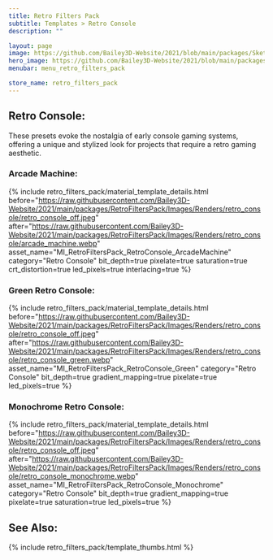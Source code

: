 ```yaml
---
title: Retro Filters Pack
subtitle: Templates > Retro Console
description: ""

layout: page
image: https://github.com/Bailey3D-Website/2021/blob/main/packages/SketchIt/banner.png?raw=true
hero_image: https://github.com/Bailey3D-Website/2021/blob/main/packages/RetroFiltersPack/Images/Gallery/gallery_retro_game_console.jpg?raw=true
menubar: menu_retro_filters_pack

store_name: retro_filters_pack
---
```

## **Retro Console:**
<section id="retro_console"/>

These presets evoke the nostalgia of early console gaming systems, offering a unique and stylized look for projects that require a retro gaming aesthetic.

### **Arcade Machine:**

{% include retro_filters_pack/material_template_details.html
    before="https://raw.githubusercontent.com/Bailey3D-Website/2021/main/packages/RetroFiltersPack/Images/Renders/retro_console/retro_console_off.jpeg"
    after="https://raw.githubusercontent.com/Bailey3D-Website/2021/main/packages/RetroFiltersPack/Images/Renders/retro_console/arcade_machine.webp"
    asset_name="MI_RetroFiltersPack_RetroConsole_ArcadeMachine"
    category="Retro Console"
    bit_depth=true
    pixelate=true
    saturation=true
    crt_distortion=true
    led_pixels=true
    interlacing=true
%}

### **Green Retro Console:**

{% include retro_filters_pack/material_template_details.html
    before="https://raw.githubusercontent.com/Bailey3D-Website/2021/main/packages/RetroFiltersPack/Images/Renders/retro_console/retro_console_off.jpeg"
    after="https://raw.githubusercontent.com/Bailey3D-Website/2021/main/packages/RetroFiltersPack/Images/Renders/retro_console/retro_console_green.webp"
    asset_name="MI_RetroFiltersPack_RetroConsole_Green"
    category="Retro Console"
    bit_depth=true
    gradient_mapping=true
    pixelate=true
    led_pixels=true
%}

### **Monochrome Retro Console:**

{% include retro_filters_pack/material_template_details.html
    before="https://raw.githubusercontent.com/Bailey3D-Website/2021/main/packages/RetroFiltersPack/Images/Renders/retro_console/retro_console_off.jpeg"
    after="https://raw.githubusercontent.com/Bailey3D-Website/2021/main/packages/RetroFiltersPack/Images/Renders/retro_console/retro_console_monochrome.webp"
    asset_name="MI_RetroFiltersPack_RetroConsole_Monochrome"
    category="Retro Console"
    bit_depth=true
    gradient_mapping=true
    pixelate=true
    saturation=true
    led_pixels=true
%}

## **See Also:**

{% include retro_filters_pack/template_thumbs.html %}